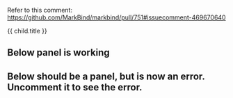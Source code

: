 Refer to this comment: https://github.com/MarkBind/markbind/pull/751#issuecomment-469670640

<import from="panelSrcs.md" as="child"/>
{{ child.title }}


## Below panel is working
<panel src="{{ child.child_src_working }}.md"></panel>

## Below should be a panel, but is now an error. Uncomment it to see the error.
<!--<panel src="{{ child.child_src }}"></panel>-->